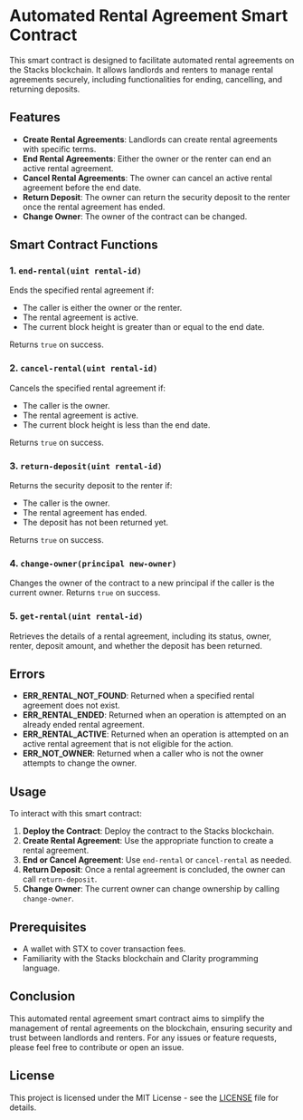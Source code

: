 # Automated Rental Agreement Smart Contract

This smart contract is designed to facilitate automated rental agreements on the Stacks blockchain. It allows landlords and renters to manage rental agreements securely, including functionalities for ending, cancelling, and returning deposits.

## Features

- **Create Rental Agreements**: Landlords can create rental agreements with specific terms.
- **End Rental Agreements**: Either the owner or the renter can end an active rental agreement.
- **Cancel Rental Agreements**: The owner can cancel an active rental agreement before the end date.
- **Return Deposit**: The owner can return the security deposit to the renter once the rental agreement has ended.
- **Change Owner**: The owner of the contract can be changed.

## Smart Contract Functions

### 1. `end-rental(uint rental-id)`

Ends the specified rental agreement if:
- The caller is either the owner or the renter.
- The rental agreement is active.
- The current block height is greater than or equal to the end date.

Returns `true` on success.

### 2. `cancel-rental(uint rental-id)`

Cancels the specified rental agreement if:
- The caller is the owner.
- The rental agreement is active.
- The current block height is less than the end date.

Returns `true` on success.

### 3. `return-deposit(uint rental-id)`

Returns the security deposit to the renter if:
- The caller is the owner.
- The rental agreement has ended.
- The deposit has not been returned yet.

Returns `true` on success.

### 4. `change-owner(principal new-owner)`

Changes the owner of the contract to a new principal if the caller is the current owner. Returns `true` on success.

### 5. `get-rental(uint rental-id)`

Retrieves the details of a rental agreement, including its status, owner, renter, deposit amount, and whether the deposit has been returned.

## Errors

- **ERR_RENTAL_NOT_FOUND**: Returned when a specified rental agreement does not exist.
- **ERR_RENTAL_ENDED**: Returned when an operation is attempted on an already ended rental agreement.
- **ERR_RENTAL_ACTIVE**: Returned when an operation is attempted on an active rental agreement that is not eligible for the action.
- **ERR_NOT_OWNER**: Returned when a caller who is not the owner attempts to change the owner.

## Usage

To interact with this smart contract:

1. **Deploy the Contract**: Deploy the contract to the Stacks blockchain.
2. **Create Rental Agreement**: Use the appropriate function to create a rental agreement.
3. **End or Cancel Agreement**: Use `end-rental` or `cancel-rental` as needed.
4. **Return Deposit**: Once a rental agreement is concluded, the owner can call `return-deposit`.
5. **Change Owner**: The current owner can change ownership by calling `change-owner`.

## Prerequisites

- A wallet with STX to cover transaction fees.
- Familiarity with the Stacks blockchain and Clarity programming language.

## Conclusion

This automated rental agreement smart contract aims to simplify the management of rental agreements on the blockchain, ensuring security and trust between landlords and renters. For any issues or feature requests, please feel free to contribute or open an issue.

## License

This project is licensed under the MIT License - see the [LICENSE](LICENSE) file for details.

